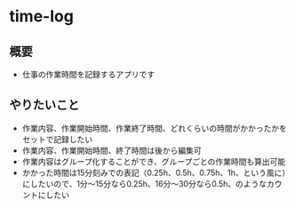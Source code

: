 # time-log
## 概要
* 仕事の作業時間を記録するアプリです

## やりたいこと
* 作業内容、作業開始時間、作業終了時間、どれくらいの時間がかかったかをセットで記録したい
* 作業内容、作業開始時間、終了時間は後から編集可
* 作業内容はグループ化することができ、グループごとの作業時間も算出可能
* かかった時間は15分刻みでの表記（0.25h、0.5h、0.75h、1h、という風に）にしたいので、1分〜15分なら0.25h、16分〜30分なら0.5h、のようなカウントにしたい

